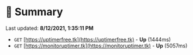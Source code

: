 # 📖 Summary
Last updated: **8/12/2021, 1:35:11 PM**

- `GET` [https://uptimerfree.tk](https://uptimerfree.tk) - **Up** (1444ms)
- `GET` [https://monitoruptimer.tk](https://monitoruptimer.tk) - **Up** (5057ms)

